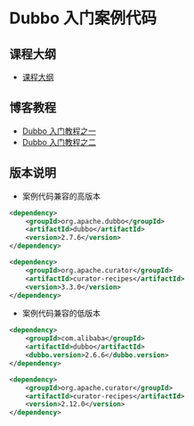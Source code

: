 # Dubbo 入门案例代码

## 课程大纲

- [课程大纲](docs/课程大纲.md)

## 博客教程

- [Dubbo 入门教程之一](https://www.techgrow.cn/posts/d484ffa3.html)
- [Dubbo 入门教程之二](https://www.techgrow.cn/posts/ef04d10a.html)

## 版本说明

- 案例代码兼容的高版本

``` xml
<dependency>
    <groupId>org.apache.dubbo</groupId>
    <artifactId>dubbo</artifactId>
    <version>2.7.6</version>
</dependency>

<dependency>
    <groupId>org.apache.curator</groupId>
    <artifactId>curator-recipes</artifactId>
    <version>3.3.0</version>
</dependency>
```

- 案例代码兼容的低版本

``` xml
<dependency>
    <groupId>com.alibaba</groupId>
    <artifactId>dubbo</artifactId>
    <dubbo.version>2.6.6</dubbo.version>
</dependency>

<dependency>
    <groupId>org.apache.curator</groupId>
    <artifactId>curator-recipes</artifactId>
    <version>2.12.0</version>
</dependency>
```
